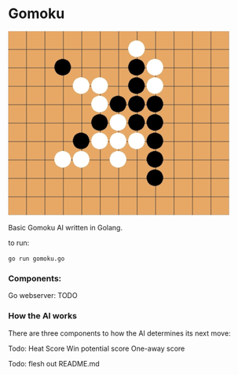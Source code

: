 # Gomoku

![](./go.png)

Basic Gomoku AI written in Golang.

to run:

```go run gomoku.go```

### Components:

Go webserver: TODO

### How the AI works

There are three components to how the AI determines its next move:

Todo:
Heat Score
Win potential score
One-away score

Todo: flesh out README.md
